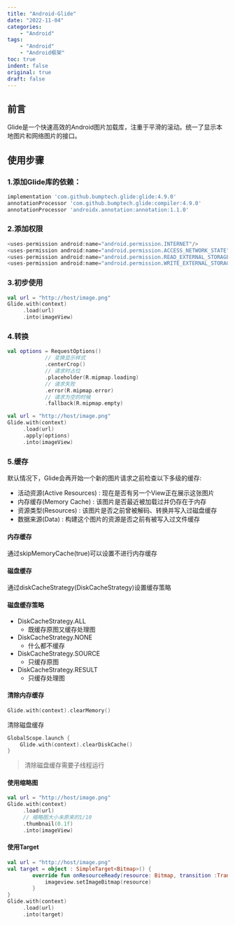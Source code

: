 ```yaml
---
title: "Android-Glide"
date: "2022-11-04"
categories:
    - "Android"
tags:
    - "Android"
    - "Android框架"
toc: true
indent: false
original: true
draft: false
---
```


## 前言

Glide是一个快速高效的Android图片加载库，注重于平滑的滚动。统一了显示本地图片和网络图片的接口。

## 使用步骤

### 1.添加Glide库的依赖：
```gradle
implementation 'com.github.bumptech.glide:glide:4.9.0'
annotationProcessor 'com.github.bumptech.glide:compiler:4.9.0'
annotationProcessor 'androidx.annotation:annotation:1.1.0'
```

### 2.添加权限
```kotlin
<uses-permission android:name="android.permission.INTERNET"/>
<uses-permission android:name="android.permission.ACCESS_NETWORK_STATE"/>
<uses-permission android:name="android.permission.READ_EXTERNAL_STORAGE" />
<uses-permission android:name="android.permission.WRITE_EXTERNAL_STORAGE" />
```

### 3.初步使用

```kotlin
val url = "http://host/image.png"
Glide.with(context)
	 .load(url)
	 .into(imageView)
```

### 4.转换

```kotlin
val options = RequestOptions()
			// 变换显示样式
			.centerCrop()
			// 请求时占位
			.placeholder(R.mipmap.loading)
			// 请求失败
			.error(R.mipmap.error)
			// 请求为空的时候
			.fallback(R.mipmap.empty)

val url = "http://host/image.png"
Glide.with(context)
	 .load(url)
	 .apply(options)
	 .into(imageView)
```

### 5.缓存

默认情况下，Glide会再开始一个新的图片请求之前检查以下多级的缓存:

+ 活动资源(Active Resources) : 现在是否有另一个View正在展示这张图片
+ 内存缓存(Memory Cache) : 该图片是否最近被加载过并仍存在于内存
+ 资源类型(Resources) : 该图片是否之前曾被解码、转换并写入过磁盘缓存
+ 数据来源(Data) : 构建这个图片的资源是否之前有被写入过文件缓存

#### 内存缓存

通过skipMemoryCache(true)可以设置不进行内存缓存

#### 磁盘缓存

通过diskCacheStrategy(DiskCacheStrategy)设置缓存策略

#### 磁盘缓存策略

+ DiskCacheStrategy.ALL
	+ 既缓存原图又缓存处理图
+ DiskCacheStrategy.NONE
	+ 什么都不缓存
+ DiskCacheStrategy.SOURCE
	+ 只缓存原图
+ DiskCacheStrategy.RESULT
	+ 只缓存处理图

#### 清除内存缓存

```kotlin
Glide.with(context).clearMemory()
```

清除磁盘缓存

```kotlin
GlobalScope.launch { 
    Glide.with(context).clearDiskCache()         
}
```

> 清除磁盘缓存需要子线程运行

#### 使用缩略图

```kotlin
val url = "http://host/image.png"
Glide.with(context)
	 .load(url)
	 // 缩略图大小未原来的1/10
	 .thumbnail(0.1f) 
	 .into(imageView)
```

#### 使用Target

```kotlin
val url = "http://host/image.png"
val target = object : SimpleTarget<Bitmap>() {
        override fun onResourceReady(resource: Bitmap, transition :Transition<in Bitmap>?) {
            imageview.setImageBitmap(resource)
        }
}
Glide.with(context)
	 .load(url)
	 .into(target)

```

